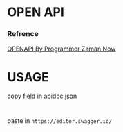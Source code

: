 # OPEN API

### Refrence

[OPENAPI By Programmer Zaman Now](https://youtu.be/b39Xqf5iyjo)

# USAGE

copy field in apidoc.json

#

paste in `https://editor.swagger.io/`

